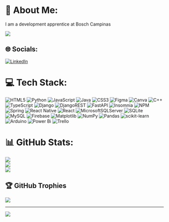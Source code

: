 # 💫 About Me:
I am a development apprentice at Bosch Campinas

<img src="https://www.google.com/url?sa=i&url=https%3A%2F%2Fwww.wattpad.com%2F1327403191-%25F0%259D%2590%2587%25F0%259D%2590%2580%25F0%259D%2590%258B%25F0%259D%2590%2584-%25E1%25B6%25A0%25E2%2581%25B1%25CB%25A1%25CA%25B0%25E1%25B5%2583-%25E1%25B5%2588%25E1%25B5%2589-%25E1%25B5%2588%25E1%25B5%2589%25CA%25B3%25E1%25B5%2589%25E1%25B5%258F-%25CA%25B0%25E1%25B5%2583%25CB%25A1%25E1%25B5%2589-%25F0%259D%259F%258E%25F0%259D%259F%258E%25F0%259D%259F%2591&psig=AOvVaw2Js0neneTMJWS-gUD210bv&ust=1703260005885000&source=images&cd=vfe&opi=89978449&ved=0CA8QjRxqFwoTCOi93Y_woIMDFQAAAAAdAAAAABAL">

## 🌐 Socials:
[![LinkedIn](https://img.shields.io/badge/LinkedIn-%230077B5.svg?logo=linkedin&logoColor=white)](https://www.linkedin.com/in/ana-m%C3%A1ria-sut%C3%A9ro-6a003625b/) 

# 💻 Tech Stack:
![HTML5](https://img.shields.io/badge/html5-%23E34F26.svg?style=for-the-badge&logo=html5&logoColor=white) ![Python](https://img.shields.io/badge/python-3670A0?style=for-the-badge&logo=python&logoColor=ffdd54) ![JavaScript](https://img.shields.io/badge/javascript-%23323330.svg?style=for-the-badge&logo=javascript&logoColor=%23F7DF1E) ![Java](https://img.shields.io/badge/java-%23ED8B00.svg?style=for-the-badge&logo=openjdk&logoColor=white) ![CSS3](https://img.shields.io/badge/css3-%231572B6.svg?style=for-the-badge&logo=css3&logoColor=white) ![Figma](https://img.shields.io/badge/figma-%23F24E1E.svg?style=for-the-badge&logo=figma&logoColor=white) ![Canva](https://img.shields.io/badge/Canva-%2300C4CC.svg?style=for-the-badge&logo=Canva&logoColor=white) ![C++](https://img.shields.io/badge/c++-%2300599C.svg?style=for-the-badge&logo=c%2B%2B&logoColor=white) ![TypeScript](https://img.shields.io/badge/typescript-%23007ACC.svg?style=for-the-badge&logo=typescript&logoColor=white) ![Django](https://img.shields.io/badge/django-%23092E20.svg?style=for-the-badge&logo=django&logoColor=white) ![DjangoREST](https://img.shields.io/badge/DJANGO-REST-ff1709?style=for-the-badge&logo=django&logoColor=white&color=ff1709&labelColor=gray) ![FastAPI](https://img.shields.io/badge/FastAPI-005571?style=for-the-badge&logo=fastapi) ![Insomnia](https://img.shields.io/badge/Insomnia-black?style=for-the-badge&logo=insomnia&logoColor=5849BE) ![NPM](https://img.shields.io/badge/NPM-%23CB3837.svg?style=for-the-badge&logo=npm&logoColor=white) ![Spring](https://img.shields.io/badge/spring-%236DB33F.svg?style=for-the-badge&logo=spring&logoColor=white) ![React Native](https://img.shields.io/badge/react_native-%2320232a.svg?style=for-the-badge&logo=react&logoColor=%2361DAFB) ![React](https://img.shields.io/badge/react-%2320232a.svg?style=for-the-badge&logo=react&logoColor=%2361DAFB) ![MicrosoftSQLServer](https://img.shields.io/badge/Microsoft%20SQL%20Server-CC2927?style=for-the-badge&logo=microsoft%20sql%20server&logoColor=white) ![SQLite](https://img.shields.io/badge/sqlite-%2307405e.svg?style=for-the-badge&logo=sqlite&logoColor=white) ![MySQL](https://img.shields.io/badge/mysql-%2300000f.svg?style=for-the-badge&logo=mysql&logoColor=white) ![Firebase](https://img.shields.io/badge/Firebase-039BE5?style=for-the-badge&logo=Firebase&logoColor=white) ![Matplotlib](https://img.shields.io/badge/Matplotlib-%23ffffff.svg?style=for-the-badge&logo=Matplotlib&logoColor=black) ![NumPy](https://img.shields.io/badge/numpy-%23013243.svg?style=for-the-badge&logo=numpy&logoColor=white) ![Pandas](https://img.shields.io/badge/pandas-%23150458.svg?style=for-the-badge&logo=pandas&logoColor=white) ![scikit-learn](https://img.shields.io/badge/scikit--learn-%23F7931E.svg?style=for-the-badge&logo=scikit-learn&logoColor=white) ![Arduino](https://img.shields.io/badge/-Arduino-00979D?style=for-the-badge&logo=Arduino&logoColor=white) ![Power Bi](https://img.shields.io/badge/power_bi-F2C811?style=for-the-badge&logo=powerbi&logoColor=black) ![Trello](https://img.shields.io/badge/Trello-%23026AA7.svg?style=for-the-badge&logo=Trello&logoColor=white)
# 📊 GitHub Stats:
![](https://github-readme-stats.vercel.app/api?username=Anasutero&theme=dark&hide_border=false&include_all_commits=false&count_private=false)<br/>
![](https://github-readme-streak-stats.herokuapp.com/?user=Anasutero&theme=dark&hide_border=false)<br/>
![](https://github-readme-stats.vercel.app/api/top-langs/?username=Anasutero&theme=dark&hide_border=false&include_all_commits=false&count_private=false&layout=compact)

## 🏆 GitHub Trophies
![](https://github-profile-trophy.vercel.app/?username=Anasutero&theme=radical&no-frame=false&no-bg=true&margin-w=4)

---
[![](https://visitcount.itsvg.in/api?id=Anasutero&icon=0&color=0)](https://visitcount.itsvg.in)

<!-- Proudly created with GPRM ( https://gprm.itsvg.in ) -->
